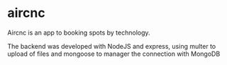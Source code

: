# aircnc

Aircnc is an app to booking spots by technology.

The backend was developed with NodeJS and express, using multer to upload of files and mongoose to manager the connection with MongoDB
